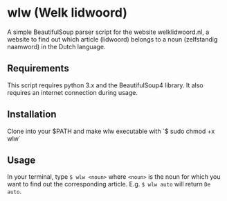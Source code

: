 # wlw (Welk lidwoord)
A simple BeautifulSoup parser script for the website welklidwoord.nl, a website to find out which article (lidwoord) belongs to a noun (zelfstandig naamword) in the Dutch language.

## Requirements
This script requires python 3.x and the BeautifulSoup4 library. It also requires an internet connection during usage.

## Installation
Clone into your $PATH and make wlw executable with `$ sudo chmod +x wlw`

## Usage
In your terminal, type `$ wlw <noun>` where `<noun>` is the noun for which you want to find out the corresponding article. E.g. `$ wlw auto` will return `De auto`.
